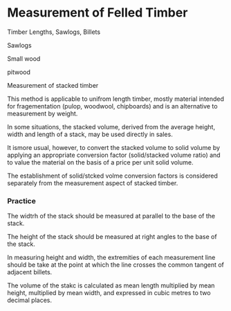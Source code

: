 Measurement of Felled Timber
=============================
Timber Lengths, Sawlogs, Billets

Sawlogs

Small wood

pitwood

Measurement of stacked timber

This method is applicable to unifrom length timber, mostly material intended for fragementation (pulop, woodwool, chipboards) and is an alternative to measurement by weight.

In some situations, the stacked volume, derived from the average height, width and length of a stack, may be used directly in sales.

It ismore usual, however, to convert the stacked volume to solid volume by applying an appropriate conversion factor (solid/stacked volume ratio) and to value the material 
on the basis of a price per unit solid volume.

The establishment of solid/stcked volme conversion factors is considered separately from the measurement aspect of stacked timber.


### Practice

The widtrh of the stack should be measured at parallel to the base of the stack.

The height of the stack should be measured at right angles to the base of the stack.

In measuring height and width, the extremities of each measurement line should be take at the point at which the line crosses the common tangent of adjacent billets.

 

The volume of the stakc is calculated as mean length multiplied by mean height, multiplied by mean width, and expressed in cubic metres to two decimal places.
